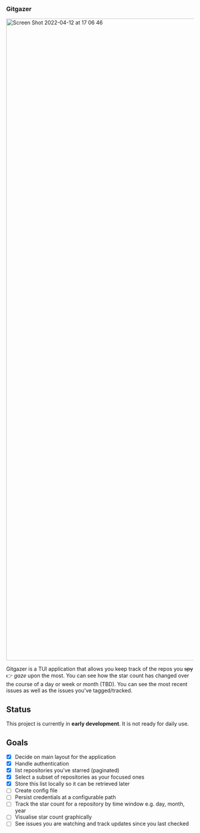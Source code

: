 ### Gitgazer

<img width="1721" alt="Screen Shot 2022-04-12 at 17 06 46" src="https://user-images.githubusercontent.com/22454918/163006687-5fa2f6ef-3edc-4d28-be39-e2f8ce6cd057.png">

Gitgazer is a TUI application that allows you keep track of the repos you ~~spy~~ 👉 _gaze_ upon the most.
You can see how the star count has changed over the course of a day or week or month (TBD).
You can see the most recent issues as well as the issues you've tagged/tracked.

## Status

This project is currently in **early development**. It is not ready for daily use.

## Goals

- [x] Decide on main layout for the application
- [x] Handle authentication
- [x] list repositories you've starred (paginated)
- [x] Select a subset of repositories as your focused ones
- [x] Store this list locally so it can be retrieved later
- [ ] Create config file
- [ ] Persist credentials at a configurable path
- [ ] Track the star count for a repository by time window e.g. day, month, year
- [ ] Visualise star count graphically
- [ ] See issues you are watching and track updates since you last checked
